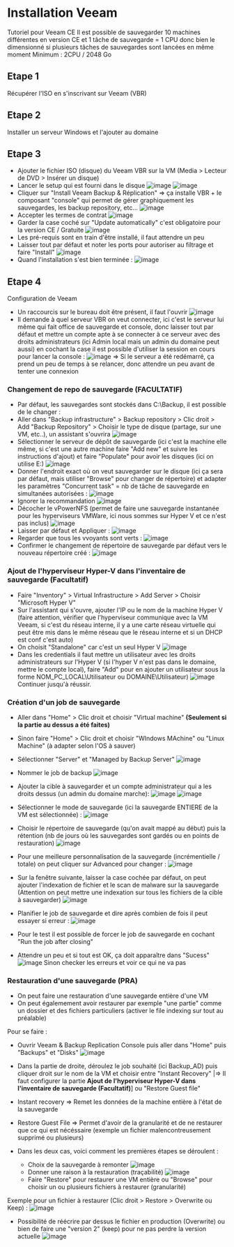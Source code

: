 # Installation Veeam
Tutoriel pour Veeam CE
Il est possible de sauvegarder 10 machines différentes en version CE et 1 tâche de sauvegarde = 1 CPU donc bien le dimensionné si plusieurs tâches de sauvegardes sont lancées en même moment
Minimum : 2CPU / 2048 Go

## Etape 1
Récupérer l'ISO en s'inscrivant sur Veeam (VBR)

## Etape 2
Installer un serveur Windows et l'ajouter au domaine

## Etape 3
* Ajouter le fichier ISO (disque) du Veeam VBR sur la VM (Media > Lecteur de DVD > Insérer un disque)
* Lancer le setup qui est fourni dans le disque
![image](https://github.com/kawaiiineko-website/tutoriels/assets/118014015/325c8834-76d7-48e2-9e1f-bdcb6ef9719a)
![image](https://github.com/kawaiiineko-website/tutoriels/assets/118014015/849a8c91-514c-46d3-aba5-6725c784cbb5)
* Cliquer sur "Install Veeam Backup & Réplication" => ça installe VBR + le composant "console" qui permet de gérer graphiquement les sauvegardes, les backup repository, etc...
![image](https://github.com/kawaiiineko-website/tutoriels/assets/118014015/9dabc56f-564d-4063-9c7b-a5658074d3e1)
* Accepter les termes de contrat
![image](https://github.com/kawaiiineko-website/tutoriels/assets/118014015/d7435158-6104-4d44-b851-dc033ab04e33)
* Garder la case coché sur "Update automatically" c'est obligatoire pour la version CE / Gratuite
![image](https://github.com/kawaiiineko-website/tutoriels/assets/118014015/868a6dac-ce8b-4927-aa5c-8601c7bcf2ca)
* Les pré-requis sont en train d'être installé, il faut attendre un peu
* Laisser tout par défaut et noter les ports pour autoriser au filtrage et faire "Install"
![image](https://github.com/kawaiiineko-website/tutoriels/assets/118014015/e31c595e-1d20-4a9d-b74a-dfb2ca8c1609)
* Quand l'installation s'est bien terminée :
![image](https://github.com/kawaiiineko-website/tutoriels/assets/118014015/3c82e855-2104-4f3c-97b6-a19aebd30522)

## Etape 4
Configuration de Veeam 
* Un raccourcis sur le bureau doit être présent, il faut l'ouvrir
![image](https://github.com/kawaiiineko-website/tutoriels/assets/118014015/05168ab5-949d-4934-86fc-ba24fb552299)
* Il demande à quel serveur VBR on veut connecter, ici c'est le serveur lui même qui fait office de sauvegarde et console, donc laisser tout par défaut et mettre un compte apte à se connecter à ce serveur avec des droits administrateurs (ici Admin local mais un admin du domaine peut aussi) en cochant la case il est possible d'utiliser la session en cours pour lancer la console :
![image](https://github.com/kawaiiineko-website/tutoriels/assets/118014015/6a465034-50e1-400a-b5a7-a0e5400159ce)
=> Si le serveur a été redémarré, ça prend un peu de temps à se relancer, donc attendre un peu avant de tenter une connexion

### Changement de repo de sauvegarde (FACULTATIF)
* Par défaut, les sauvegardes sont stockés dans C:\Backup, il est possible de le changer :
* Aller dans "Backup infrastructure" > Backup repository > Clic droit > Add "Backup Repository" > Choisir le type de disque (partage, sur une VM, etc..), un assistant s'ouvrira
![image](https://github.com/kawaiiineko-website/tutoriels/assets/118014015/e225ab7f-82b9-4664-8f92-2587c974108d)
* Sélectionner le serveur de dépôt de sauvegarde (ici c'est la machine elle même, si c'est une autre machine faire "Add new" et suivre les instructions d'ajout) et faire "Populate" pour avoir les disques (ici on utilise E:\)
![image](https://github.com/kawaiiineko-website/tutoriels/assets/118014015/705ed91f-0953-48e4-837e-46a9f20e3945)
* Donner l'endroit exact où on veut sauvegarder sur le disque (ici ça sera par défaut, mais utiliser "Browse" pour changer de répertoire) et adapter les paramètres "Concurrent task" = nb de tâche de sauvegarde en simultanées autorisées : 
![image](https://github.com/kawaiiineko-website/tutoriels/assets/118014015/9e0db7be-8564-42aa-9e39-469aedbfb779)
* Ignorer la recommandation
![image](https://github.com/kawaiiineko-website/tutoriels/assets/118014015/33e5de0f-44b3-4a20-8839-5701e54a3fbd)
* Décocher le vPowerNFS (permet de faire une sauvegarde instantanée pour les hyperviseurs VMWare, ici nous sommes sur Hyper V et ce n'est pas inclus)
![image](https://github.com/kawaiiineko-website/tutoriels/assets/118014015/974703ca-2f0b-49e9-b419-0ba0fa3358e7)
* Laisser par défaut et Appliquer :
![image](https://github.com/kawaiiineko-website/tutoriels/assets/118014015/1f9ef45e-f6a2-477d-b58e-e5e178a0c9eb)
* Regarder que tous les vvoyants sont verts :
![image](https://github.com/kawaiiineko-website/tutoriels/assets/118014015/277d769a-1cf7-4c84-a134-3c74f77d3ca1)
* Confirmer le changement de répertoire de sauvegarde par défaut vers le nouveau répertoire créé :
![image](https://github.com/kawaiiineko-website/tutoriels/assets/118014015/b03d6263-5ac5-4a76-b283-0c11c5f79eb7)

### Ajout de l'hyperviseur Hyper-V dans l'inventaire de sauvegarde (Facultatif)
* Faire "Inventory" > Virtual Infrastructure > Add Server > Choisir "Microsoft Hyper V"
* Sur l'assistant qui s'ouvre, ajouter l'IP ou le nom de la machine Hyper V (faire attention, vérifier que l'hyperviseur communique avec la VM Veeam, si c'est du réseau interne, il y a une carte réseau virtuelle qui peut être mis dans le même réseau que le réseau interne et si un DHCP est conf c'est auto)
* On choisit "Standalone" car c'est un seul Hyper V
![image](https://github.com/kawaiiineko-website/tutoriels/assets/118014015/806baac3-6ff0-42b8-86c1-3de741e867eb)
* Dans les credentials il faut mettre un utilisateur avec les droits administrateurs sur l'Hyper V (si l'hyper V n'est pas dans le domaine, mettre le compte local), faire "Add" pour en ajouter un utilisateur sous la forme NOM_PC_LOCAL\Utilisateur ou DOMAINE\Utilisateur)
![image](https://github.com/kawaiiineko-website/tutoriels/assets/118014015/7e8dae83-a766-47e6-bd83-e4d52d18918d)
Continuer jusqu'à réussir.

### Création d'un job de sauvegarde
* Aller dans "Home" > Clic droit et choisir "Virtual machine" **(Seulement si la partie au dessus a été faites)**
* Sinon faire "Home" > Clic droit et choisir "WIndows MAchine" ou "Linux Machine" (à adapter selon l'OS à sauver)

* Sélectionner "Server" et "Managed by Backup Server"
![image](https://github.com/kawaiiineko-website/tutoriels/assets/118014015/5dd79f43-4c06-48bc-8a96-1b07d8d28349)
* Nommer le job de backup
![image](https://github.com/kawaiiineko-website/tutoriels/assets/118014015/58a21e59-95c9-4e9e-9465-56a5a7e2b2c4)
* Ajouter la cible à sauvegarder et un compte administrateur qui a les droits dessus (un admin du domaine marche):
![image](https://github.com/kawaiiineko-website/tutoriels/assets/118014015/226f60b4-3178-45cd-b233-fc828da242f9)
![image](https://github.com/kawaiiineko-website/tutoriels/assets/118014015/73589b8c-dcdc-445a-be99-b9e6529218de)
* Sélectionner le mode de sauvegarde (ici la sauvegarde ENTIERE de la VM est sélectionnée) :
![image](https://github.com/kawaiiineko-website/tutoriels/assets/118014015/a5c5606c-7dbd-4e4f-98a2-2b580214f3bb)
* Choisir le répertoire de sauvegarde (qu'on avait mappé au début) puis la rétention (nb de jours où les sauvegardes sont gardés ou en points de restauration)
![image](https://github.com/kawaiiineko-website/tutoriels/assets/118014015/e31b2397-3922-4bbe-b033-e9b270b70a51)
* Pour une meilleure personnalisation de la sauvegarde (incrémentielle / totale) on peut cliquer sur Advanced pour changer :
![image](https://github.com/kawaiiineko-website/tutoriels/assets/118014015/8e8c8508-0126-43a2-bd85-cae16acb9d3f)
* Sur la fenêtre suivante, laisser la case cochée par défaut, on peut ajouter l'indexation de fichier et le scan de malware sur la sauvegarde (Attention on peut mettre une indexation sur tous les fichiers de la cible à sauvegarder)
![image](https://github.com/kawaiiineko-website/tutoriels/assets/118014015/0b717ccc-318a-4b4d-81d5-b67f78d2dedb)
* Planifier le job de sauvegarde et dire après combien de fois il peut essayer si erreur :
![image](https://github.com/kawaiiineko-website/tutoriels/assets/118014015/42a4c004-05eb-4395-8ce6-c740d473890b)
* Pour le test il est possible de forcer le job de sauvegarde en cochant "Run the job after closing"
* Attendre un peu et si tout est OK, ça doit apparaître dans "Sucess"
![image](https://github.com/kawaiiineko-website/tutoriels/assets/118014015/0a761a81-df9c-4e32-a571-8a66c5a0eb5d)
Sinon checker les erreurs et voir ce qui ne va pas


### Restauration d'une sauvegarde (PRA)
* On peut faire une restauration d'une sauvegarde entière d'une VM
* On peut égalemement avoir restaurer par exemple "une partie" comme un dossier et des fichiers particuliers (activer le file indexing sur tout au préalable)

Pour se faire : 
* Ouvrir Veeam & Backup Replication Console puis aller dans "Home" puis "Backups" et "Disks"
![image](https://github.com/kawaiiineko-website/tutoriels/assets/118014015/4015fc2b-6690-4acf-8397-c4bb4a17bad1)
* Dans la partie de droite, déroulez le job souhaité (ici Backup_AD) puis cliquer droit sur le nom de la VM et choisir entre "Instant Recovery" |=> Il faut configurer la partie **Ajout de l'hyperviseur Hyper-V dans l'inventaire de sauvegarde (Facultatif)**] ou "Restore Guest file"
* Instant recovery => Remet les données de la machine entière à l'état de la sauvegarde
* Restore Guest File => Permet d'avoir de la granularité et de ne restaurer que ce qui est nécéssaire (exemple un fichier malencontreusement supprimé ou plusieurs)

* Dans les deux cas, voici comment les premières étapes se déroulent :
  * Choix de la sauvegarde à remonter
  ![image](https://github.com/kawaiiineko-website/tutoriels/assets/118014015/745d6785-d440-4e7f-b44c-84f249ff37b8)
  * Donner une raison à la restauration (traçabilité)
  ![image](https://github.com/kawaiiineko-website/tutoriels/assets/118014015/eaac7575-33c6-4bd3-9c90-59b9a3dafc66)
  * Faire "Restore" pour restaurer une VM entière ou "Browse" pour choisir un ou plusieurs fichiers à restaurer (granularité)

Exemple pour un fichier à restaurer (Clic droit > Restore > Overwrite ou Keep) : 
![image](https://github.com/kawaiiineko-website/tutoriels/assets/118014015/f34aeca5-3ea7-4ac1-8fd7-736f65b4d679)
* Possibilité de réécrire par dessus le fichier en production (Overwrite) ou bien de faire une "version 2" (keep) pour ne pas perdre la version actuelle
![image](https://github.com/kawaiiineko-website/tutoriels/assets/118014015/6d199c5a-5ceb-4f19-a50f-26c55a8aaa66)


